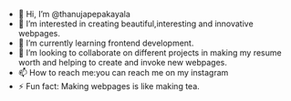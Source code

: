 - 👋 Hi, I’m @thanujapepakayala
- 👀 I’m interested in creating beautiful,interesting and innovative webpages.
- 🌱 I’m currently learning frontend development.
- 💞️ I’m looking to collaborate on different projects in making my resume worth and helping to create and invoke new webpages.
- 📫 How to reach me:you can reach me on my instagram 
- ⚡ Fun fact: Making webpages is like making tea.

<!---
thanujapepakayala/thanujapepakayala is a ✨ special ✨ repository because its `README.md` (this file) appears on your GitHub profile.
You can click the Preview link to take a look at your changes.
--->

